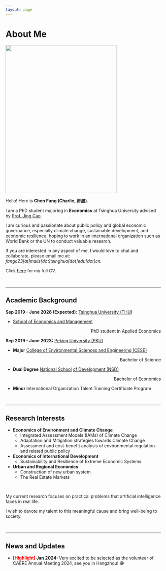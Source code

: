 ```yaml
---
layout: page
---
```

# About Me

<img src="https://charlie-pku.github.io/graduation_PKU.jpg" class="floatpic" width="360" height="480">

<br>

Hello! Here is **Chen Fang (Charlie, 房晨)**.

I am a PhD student majoring in **Economics** at Tsinghua University advised by [Prof. Jing Cao](https://cn.chinaproject.harvard.edu/people/jing-cao).

I am curious and passionate about public policy and global economic governance, especially climate change, sustainable development, and economic resilience, hoping to work in an international organization such as World Bank or the UN to conduct valuable research.

If you are interested in any aspect of me, I would love to chat and collaborate, please email me at: *fangc23[at]mails[dot]tsinghua[dot]edu[dot]cn.*

Click [here](https://charlie-pku.github.io/mypaper/Published_Thesis/cement_2023.pdf) for my full CV.

<br>

---

## Academic Background

**Sep 2019 - June 2028 (Expected):** [Tsinghua University (THU)](https://www.tsinghua.edu.cn/)

* [School of Economics and Management](https://www.sem.tsinghua.edu.cn/)

<div style="text-align:right;">
    PhD student in Applied Economics
</div>

**Sep 2019 - June 2023:** [Peking University (PKU)](https://www.pku.edu.cn/)

- **Major**		[College of Environmental Sciences and Engineering (CESE)](https://cese.pku.edu.cn/)

<div style="text-align:right;">
    Bachelor of Science
</div>

- **Dual Degree** 	[National School](http://nsd.pku.edu.cn/) [of Development (NSD)     					](http://nsd.pku.edu.cn/)

<div style="text-align:right;">
    Bachelor of Economics
</div>

- **Minor**		International Organization Talent Training Certificate Program

<br>

---

## Research Interests

- **Economics of Environment and Climate Change**
  - Integrated Assessment Models (IAMs) of Climate Change
  - Adaptation and Mitigation strategies towards Climate Change
  - Assessment and cost-benefit analysis of environmental regulation and related public policy
- **Economics of International Development**
  - Sustainability and Resilience of Extreme Economic Systems
- **Urban and Regional Economics**
  - Construction of new urban system
  - The Real Estate Markets

<br>

My current research focuses on practical problems that artificial intelligence faces in real life.

I wish to devote my talent to this meaningful cause and bring well-being to society.

<br>

---

## News and Updates

- **<font color='red'>[Highlight] </font> Jan 2024:** Very excited to be selected as the volunteer of CAERE Annual Meeting 2024, see you in Hangzhou! 😁

<br>

<!-- <blockquote class="twitter-tweet"><p lang="en" dir="ltr">I'm thrilled to share that I have been awarded the AAAI 2024 Undergraduate Scholarship and will be attending the AAAI Conference in Vancouver this coming February.<br><br>I am also looking for PhD to start in 2025 Fall. Contact me if you have any leads! 😁 <a href="https://t.co/GxdTPnCzE6">pic.twitter.com/GxdTPnCzE6</a></p>— Hanlin CAI (seeking a PhD position 2025) (@lancecai2002) <a href="https://twitter.com/lancecai2002/status/1738533328490463639?ref_src=twsrc%5Etfw">December 23, 2023</a></blockquote> <script async src="https://platform.twitter.com/widgets.js" charset="utf-8"></script> -->

